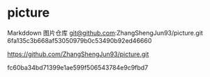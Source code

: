 # picture
Markddown 图片仓库
git@github.com:ZhangShengJun93/picture.git
6fa135c3b668af53050979b0c53490b92ed46660

https://github.com/ZhangShengJun93/picture.git


fc60ba34bd71399e1ae599f506543784e9c9fbd7
